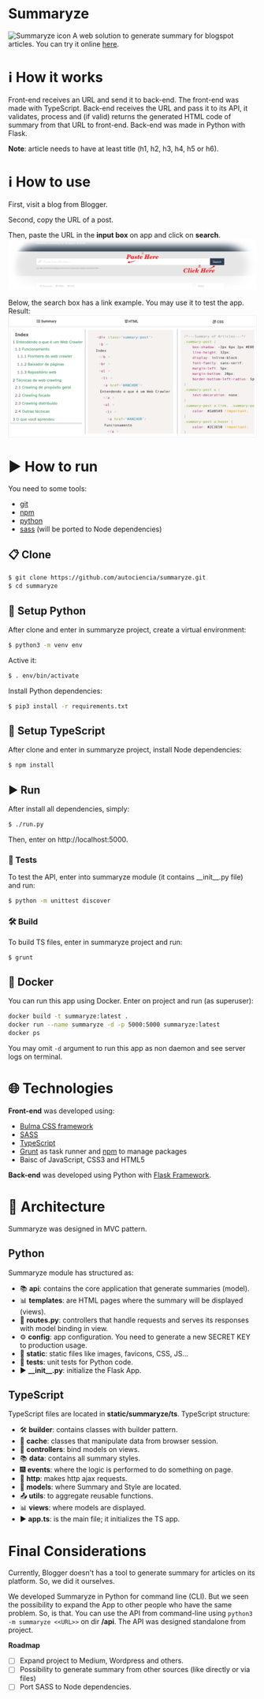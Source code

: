 # Summaryze
![Summaryze icon](github/summaryze-icon.ico)
A web solution to generate summary for blogspot articles. You can try it online [here](https://summaryze.herokuapp.com/).

# :information_source: How it works
Front-end receives an URL and send it to back-end. The front-end was made with TypeScript. Back-end receives the URL and pass it to its API, it validates, process and (if valid) returns the generated HTML code of summary from that URL to front-end. Back-end was made in Python with Flask.

**Note**: article needs to have at least title (h1, h2, h3, h4, h5 or h6).

# :information_source: How to use
First, visit a blog from Blogger.

Second, copy the URL of a post.

Then, paste the URL in the **input box** on app and click on **search**.
![Tutorial Usage - Summaryze](github/tutorial-usage1.png)

Below, the search box has a link example. You may use it to test the app. Result:
![Tutorial Usage - Summaryze](github/tutorial-usage2.png)

# :arrow_forward: How to run
You need to some tools:

* [git](https://git-scm.com/downloads)
* [npm](https://nodejs.org/en/download/)
* [python](https://www.python.org/downloads/)
* [sass](https://sass-lang.com/install) (will be ported to Node dependencies)

## :clipboard: Clone
```bash
$ git clone https://github.com/autociencia/summaryze.git
$ cd summaryze
```

## :wrench: Setup Python
After clone and enter in summaryze project, create a virtual environment:

```bash
$ python3 -m venv env
```

Active it:

```bash
$ . env/bin/activate
```

Install Python dependencies:

```bash
$ pip3 install -r requirements.txt
```

## :wrench: Setup TypeScript
After clone and enter in summaryze project, install Node dependencies:

```bash
$ npm install
```

## :arrow_forward: Run
After install all dependencies, simply:
```bash
$ ./run.py
```
Then, enter on http://localhost:5000.

### :syringe: Tests
To test the API, enter into summaryze module (it contains \_\_init\_\_.py file) and run:
```bash
$ python -m unittest discover
```

### :hammer_and_wrench: Build
To build TS files, enter in summaryze project and run:
```bash
$ grunt
```

## :whale: Docker
You can run this app using Docker. Enter on project and run (as superuser):
```bash
docker build -t summaryze:latest .
docker run --name summaryze -d -p 5000:5000 summaryze:latest
docker ps
```
You may omit ``-d`` argument to run this app as non daemon and see server logs on terminal.

# :globe_with_meridians: Technologies
**Front-end** was developed using:
* [Bulma CSS framework](https://bulma.io/)
* [SASS](https://sass-lang.com/)
* [TypeScript](https://www.typescriptlang.org/)
* [Grunt](https://gruntjs.com/) as task runner and [npm](https://nodejs.org/en/) to manage packages
* Baisc of JavaScript, CSS3 and HTML5

**Back-end** was developed using Python with [Flask Framework](https://palletsprojects.com/p/flask/).


# :triangular_ruler: Architecture
Summaryze was designed in MVC pattern.

## Python
Summaryze module has structured as:
* :books: **api**: contains the core application that generate summaries (model).
* :bar_chart: **templates**: are HTML pages where the summary will be displayed (views).
* :twisted_rightwards_arrows: **routes.py**: controllers that handle requests and serves its responses with model binding in view.
* :gear: **config**: app configuration. You need to generate a new SECRET KEY to production usage.
* :page_facing_up: **static**: static files like images, favicons, CSS, JS...
* :syringe: **tests**: unit tests for Python code.
* :arrow_forward: **\_\_init\_\_.py**: initialize the Flask App.

## TypeScript
TypeScript files are located in **static/summaryze/ts**. TypeScript structure:

* :hammer_and_wrench: **builder**: contains classes with builder pattern.
* :floppy_disk: **cache**: classes that manipulate data from browser session.
* :twisted_rightwards_arrows: **controllers**: bind models on views.
* :books: **data**: contains all summary styles.
* :fireworks: **events**: where the logic is performed to do something on page.
* :link: **http**: makes http ajax requests.
* :page_with_curl: **models**: where Summary and Style are located.
* :outbox_tray: **utils**: to aggregate reusable functions.
* :bar_chart: **views**: where models are displayed.
* :arrow_forward: **app.ts**: is the main file; it initializes the TS app.


# Final Considerations
Currently, Blogger doesn't has a tool to generate summary for articles on its platform. So, we did it ourselves.

We developed Summaryze in Python for command line (CLI). But we seen the possibility to expand the App to other people who have the same problem. So, is that. You can use the API from command-line using ``python3 -m summaryze <<URL>>`` on dir **/api**. The API was designed standalone from project.

**Roadmap**

* [ ] Expand project to Medium, Wordpress and others.
* [ ] Possibility to generate summary from other sources (like directly or via files)
* [ ] Port SASS to Node dependencies.
